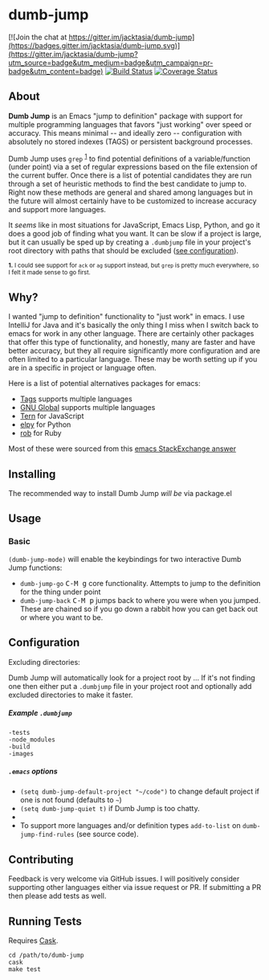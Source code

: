 # dumb-jump

[![Join the chat at https://gitter.im/jacktasia/dumb-jump](https://badges.gitter.im/jacktasia/dumb-jump.svg)](https://gitter.im/jacktasia/dumb-jump?utm_source=badge&utm_medium=badge&utm_campaign=pr-badge&utm_content=badge) [![Build Status](https://travis-ci.org/jacktasia/dumb-jump.svg)](https://travis-ci.org/jacktasia/dumb-jump) [![Coverage Status](https://coveralls.io/repos/jacktasia/dumb-jump/badge.svg?branch=master&service=github)](https://coveralls.io/github/jacktasia/dumb-jump?branch=master)

## About
**Dumb Jump** is an Emacs "jump to definition" package with support for multiple programming languages that favors "just working" over speed or accuracy. This means minimal -- and ideally zero -- configuration with absolutely no stored indexes (TAGS) or persistent background processes.

Dumb Jump uses `grep` <sup id="a1">[1](#f1)</sup> to find potential definitions of a variable/function (under point) via a set of regular expressions based on the file extension of the current buffer. Once there is a list of potential candidates they are run through a set of heuristic methods to find the best candidate to jump to. Right now these methods are general and shared among languages but in the future will almost certainly have to be customized to increase accuracy and support more languages.

It *seems* like in most situations for JavaScript, Emacs Lisp, Python, and go it does a good job of finding what you want. It can be slow if a project is large, but it can usually be sped up by creating a `.dumbjump` file in your project's root directory with paths that should be excluded ([see configuration](#configuration)).

<a name="f1"></a>
<sup>**1.** I could see support for `ack` or `ag` support instead, but `grep` is pretty much everywhere, so I felt it made sense to go first.</sup>


## Why?

I wanted "jump to definition" functionality to "just work" in emacs. I use IntelliJ for Java and it's basically the only thing I miss when I switch back to emacs for work in any other language. There are certainly other packages that offer this type of functionality, and honestly, many are faster and have better accuracy, but they all require significantly more configuration and are often limited to a particular language. These may be worth setting up if you are in a specific in project or language often.

Here is a list of potential alternatives packages for emacs:

* [Tags](http://www.gnu.org/software/emacs/manual/html_node/emacs/Tags.html) supports multiple languages
* [GNU Global](http://www.gnu.org/software/global/) supports multiple languages
* [Tern](http://ternjs.net/) for JavaScript
* [elpy](https://github.com/jorgenschaefer/elpy) for Python
* [rob](https://github.com/dgutov/robe) for Ruby

Most of these were sourced from this [emacs StackExchange answer](http://emacs.stackexchange.com/questions/10125/can-emacs-support-go-to-declaration-of-function-in-an-entire-project)

## Installing

The recommended way to install Dumb Jump *will be* via package.el

## Usage

### Basic

`(dumb-jump-mode)` will enable the keybindings for two interactive Dumb Jump functions:

* `dumb-jump-go` <kbd>C-M g</kbd> core functionality. Attempts to jump to the definition for the thing under point
* `dumb-jump-back` <kbd>C-M p</kbd> jumps back to where you were when you jumped. These are chained so if you go down a rabbit how you can get back out or where you want to be.

## Configuration

Excluding directories:

Dumb Jump will automatically look for a project root by ... If it's not finding one then either put a `.dumbjump` file in your project root and optionally add excluded directories to make it faster.

##### Example `.dumbjump`

    -tests
    -node_modules
    -build
    -images

##### `.emacs` options

* `(setq dumb-jump-default-project "~/code")` to change default project if one is not found (defaults to `~`)
* `(setq dumb-jump-quiet t)` if Dumb Jump is too chatty.
*
* To support more languages and/or definition types `add-to-list` on `dumb-jump-find-rules` (see source code).

## Contributing

Feedback is very welcome via GitHub issues. I will positively consider supporting other languages either via issue request or PR. If submitting a PR then please add tests as well.

## Running Tests
Requires [Cask](https://github.com/cask/cask).

    cd /path/to/dumb-jump
    cask
    make test
